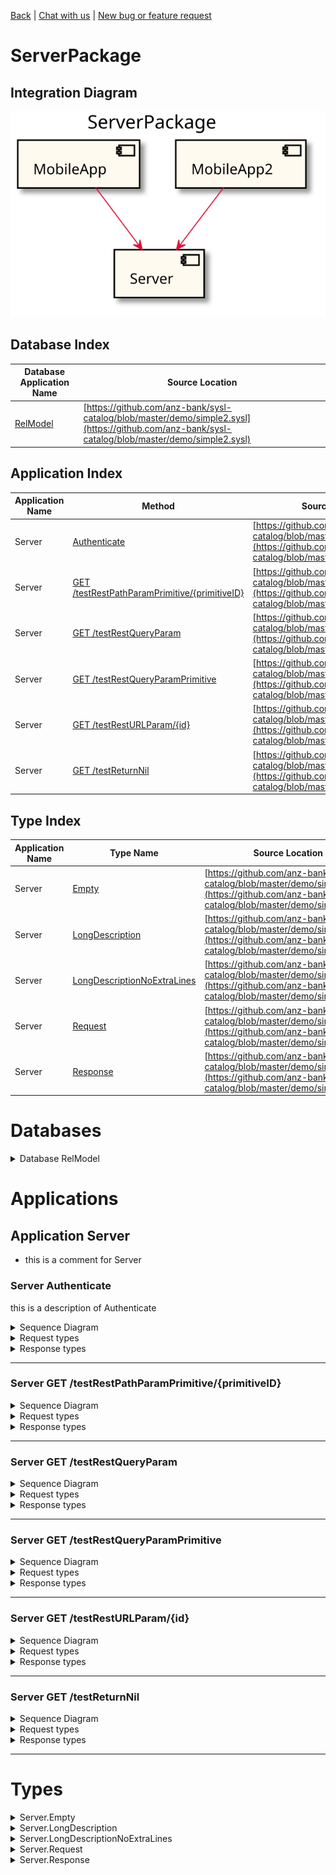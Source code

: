 

[Back](../README.md) | [Chat with us](https://anzoss.slack.com/messages/sysl-catalog/) | [New bug or feature request](https://github.com/anz-bank/sysl-catalog/issues/new)


# ServerPackage

## Integration Diagram
![](integration.svg)








## Database Index
| Database Application Name  | Source Location |
----|----
[RelModel](#Database-RelModel) | [https://github.com/anz-bank/sysl-catalog/blob/master/demo/simple2.sysl](https://github.com/anz-bank/sysl-catalog/blob/master/demo/simple2.sysl)|  


## Application Index


| Application Name | Method | Source Location |
|----|----|----|
| Server | [Authenticate](#Server-Authenticate) | [https://github.com/anz-bank/sysl-catalog/blob/master/demo/simple2.sysl](https://github.com/anz-bank/sysl-catalog/blob/master/demo/simple2.sysl)|  
| Server | [GET /testRestPathParamPrimitive/{primitiveID}](#Server-GETtestRestPathParamPrimitive{primitiveID}) | [https://github.com/anz-bank/sysl-catalog/blob/master/demo/simple2.sysl](https://github.com/anz-bank/sysl-catalog/blob/master/demo/simple2.sysl)|  
| Server | [GET /testRestQueryParam](#Server-GETtestRestQueryParam) | [https://github.com/anz-bank/sysl-catalog/blob/master/demo/simple2.sysl](https://github.com/anz-bank/sysl-catalog/blob/master/demo/simple2.sysl)|  
| Server | [GET /testRestQueryParamPrimitive](#Server-GETtestRestQueryParamPrimitive) | [https://github.com/anz-bank/sysl-catalog/blob/master/demo/simple2.sysl](https://github.com/anz-bank/sysl-catalog/blob/master/demo/simple2.sysl)|  
| Server | [GET /testRestURLParam/{id}](#Server-GETtestRestURLParam{id}) | [https://github.com/anz-bank/sysl-catalog/blob/master/demo/simple2.sysl](https://github.com/anz-bank/sysl-catalog/blob/master/demo/simple2.sysl)|  
| Server | [GET /testReturnNil](#Server-GETtestReturnNil) | [https://github.com/anz-bank/sysl-catalog/blob/master/demo/simple2.sysl](https://github.com/anz-bank/sysl-catalog/blob/master/demo/simple2.sysl)|  




## Type Index


| Application Name | Type Name | Source Location |
|----|----|----|
| Server | [Empty](#Server.Empty) | [https://github.com/anz-bank/sysl-catalog/blob/master/demo/simple2.sysl](https://github.com/anz-bank/sysl-catalog/blob/master/demo/simple2.sysl)|
| Server | [LongDescription](#Server.LongDescription) | [https://github.com/anz-bank/sysl-catalog/blob/master/demo/simple2.sysl](https://github.com/anz-bank/sysl-catalog/blob/master/demo/simple2.sysl)|
| Server | [LongDescriptionNoExtraLines](#Server.LongDescriptionNoExtraLines) | [https://github.com/anz-bank/sysl-catalog/blob/master/demo/simple2.sysl](https://github.com/anz-bank/sysl-catalog/blob/master/demo/simple2.sysl)|
| Server | [Request](#Server.Request) | [https://github.com/anz-bank/sysl-catalog/blob/master/demo/simple2.sysl](https://github.com/anz-bank/sysl-catalog/blob/master/demo/simple2.sysl)|
| Server | [Response](#Server.Response) | [https://github.com/anz-bank/sysl-catalog/blob/master/demo/simple2.sysl](https://github.com/anz-bank/sysl-catalog/blob/master/demo/simple2.sysl)|





# Databases



<details>
<summary>Database RelModel</summary>


![](RelModel/types.svg)
</details>






# Applications







## Application Server



- this is a comment for Server










### <a name=Server-Authenticate></a>Server Authenticate
this is a description of Authenticate

<details>
<summary>Sequence Diagram</summary>

![](Server/authenticate.svg)
</details>

<details>
<summary>Request types</summary>







![](Server/requestinput.svg)



</details>

<details>
<summary>Response types</summary>






![](Server/response.svg)




</details>


---





### <a name=Server-GETtestRestPathParamPrimitive{primitiveID}></a>Server GET /testRestPathParamPrimitive/{primitiveID}


<details>
<summary>Sequence Diagram</summary>

![](Server/gettestrestpathparamprimitive{primitiveid}.svg)
</details>

<details>
<summary>Request types</summary>










#### Path Parameter

![](primitive/stringprimitiveid.svg)



</details>

<details>
<summary>Response types</summary>






![](Server/response.svg)




</details>


---





### <a name=Server-GETtestRestQueryParam></a>Server GET /testRestQueryParam


<details>
<summary>Sequence Diagram</summary>

![](Server/gettestrestqueryparam.svg)
</details>

<details>
<summary>Request types</summary>



<span style="color:grey">No Request types</span>










#### Query Parameter

![](Server/requestquerystring.svg)



#### Query Parameter

![](Server/requestsecondquerystring.svg)

</details>

<details>
<summary>Response types</summary>






![](Server/response.svg)




</details>


---





### <a name=Server-GETtestRestQueryParamPrimitive></a>Server GET /testRestQueryParamPrimitive


<details>
<summary>Sequence Diagram</summary>

![](Server/gettestrestqueryparamprimitive.svg)
</details>

<details>
<summary>Request types</summary>



<span style="color:grey">No Request types</span>










#### Query Parameter

![](primitive/stringqueryprimitivestring.svg)

</details>

<details>
<summary>Response types</summary>






![](Server/response.svg)




</details>


---





### <a name=Server-GETtestRestURLParam{id}></a>Server GET /testRestURLParam/{id}


<details>
<summary>Sequence Diagram</summary>

![](Server/gettestresturlparam{id}.svg)
</details>

<details>
<summary>Request types</summary>










#### Path Parameter

![](Server/requestid.svg)



</details>

<details>
<summary>Response types</summary>






![](Server/response.svg)




</details>


---





### <a name=Server-GETtestReturnNil></a>Server GET /testReturnNil


<details>
<summary>Sequence Diagram</summary>

![](Server/gettestreturnnil.svg)
</details>

<details>
<summary>Request types</summary>



<span style="color:grey">No Request types</span>







</details>

<details>
<summary>Response types</summary>





<span style="color:grey">No Response Types</span>

</details>


---





# Types








<a name=Server.Empty></a><details>
<summary>Server.Empty</summary>

### Server.Empty

- Empty Empty Empty

![](Server/emptysimple.svg)

[Full Diagram](Server/empty.svg)



</details>
<a name=Server.LongDescription></a><details>
<summary>Server.LongDescription</summary>

### Server.LongDescription

- # This is a formatted description


Something

Something else

![](Server/longdescriptionsimple.svg)

[Full Diagram](Server/longdescription.svg)


#### Fields

| Field name | Type | Description |
|----|----|----|
| field | string | |


</details>
<a name=Server.LongDescriptionNoExtraLines></a><details>
<summary>Server.LongDescriptionNoExtraLines</summary>

### Server.LongDescriptionNoExtraLines

- # This is a formatted description
 Something
 Something else


![](Server/longdescriptionnoextralinessimple.svg)

[Full Diagram](Server/longdescriptionnoextralines.svg)


#### Fields

| Field name | Type | Description |
|----|----|----|
| field | string | |


</details>
<a name=Server.Request></a><details>
<summary>Server.Request</summary>

### Server.Request

- Request Request Request

![](Server/requestsimple.svg)

[Full Diagram](Server/request.svg)


#### Fields

| Field name | Type | Description |
|----|----|----|
| query | sequence of Response | |


</details>
<a name=Server.Response></a><details>
<summary>Server.Response</summary>

### Server.Response

- Response Response Response

![](Server/responsesimple.svg)

[Full Diagram](Server/response.svg)


#### Fields

| Field name | Type | Description |
|----|----|----|
| balance | MegaDatabase.Empty | |
| query | MegaDatabase.Money | |


</details>


<div class="footer">

